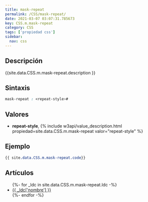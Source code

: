 ```yaml
---
title: mask-repeat
permalink: /CSS/mask-repeat/
date: 2021-03-07 03:07:31.785673
key: CSS.m.mask-repeat
category: CSS
tags: ['propiedad css']
sidebar: 
  nav: css
---
```


## Descripción
{{site.data.CSS.m.mask-repeat.description }}

## Sintaxis
~~~css
mask-repeat : <repeat-style>#
~~~

## Valores
* **repeat-style**,  {% include w3api/value_description.html propiedad=site.data.CSS.m.mask-repeat valor="repeat-style" %}

## Ejemplo
~~~css
{{ site.data.CSS.m.mask-repeat.code}}
~~~

## Artículos
<ul>
{%- for _ldc in site.data.CSS.m.mask-repeat.ldc -%}
   <li>
       <a href="{{_ldc['url'] }}">{{ _ldc['nombre'] }}</a>
   </li>
{%- endfor -%}
</ul>

